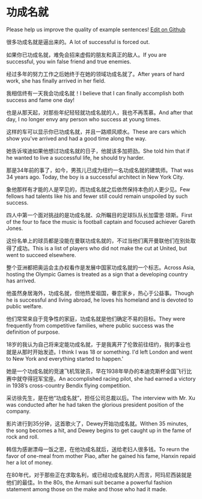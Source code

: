# 功成名就

Please help us improve the quality of example sentences! [Edit on Github](https://github.com/jiyushe/jiyu-example-sentence-source/blob/main/chinese/gongchengmingjiu.md)

<p><span class="chinese">很多功成名就是逼出来的。</span><span class="english">A lot of successful is forced out.</span></p>

<p><span class="chinese">如果你已功成名就，难免会招来虚假的朋友和真正的敌人。</span><span class="english">If you are successful, you win false friend and true enemies.</span></p>

<p><span class="chinese">经过多年的努力工作之后她终于在她的领域功成名就了。</span><span class="english">After years of hard work, she has finally arrived in her field.</span></p>

<p><span class="chinese">我相信终有一天我会功成名就！</span><span class="english">I believe that I can finally accomplish both success and fame one day!</span></p>

<p><span class="chinese">也是从那天起，对那些年纪轻轻就功成名就的人，我也不再羡慕。</span><span class="english">And after that day, I no longer envy any person who success at young times.</span></p>

<p><span class="chinese">这样的车可以显示你已功成名就，并且一路顺风顺水。</span><span class="english">These are cars which show you've arrived and had a good time along the way.</span></p>

<p><span class="chinese">她告诉埃迪如果他想过功成名就的日子，他就该多加把劲。</span><span class="english">She told him that if he wanted to live a successful life, he should try harder.</span></p>

<p><span class="chinese">那是34年前的事了，如今，男孩儿已成为纽约一名功成名就的建筑师。</span><span class="english">That was 34 years ago. Today, the boy is a successful architect in New York City.</span></p>

<p><span class="chinese">象他那样有才能的人是罕见的，而功成名就之后依然保持本色的人更少见。</span><span class="english">Few fellows had talents like his and fewer still could remain unspoiled by such success.</span></p>

<p><span class="chinese">四人中第一个面对挑战的是功成名就、众所瞩目的足球队队长加雷思·琼斯。</span><span class="english">First of the four to face the music is football captain and focused achiever Gareth Jones.</span></p>

<p><span class="chinese">这份名单上的球员都是没能在曼联功成名就的，不过当他们离开曼联他们在别处取得了成功。</span><span class="english">This is a list of players who did not make the cut at United, but went to succeed elsewhere.</span></p>

<p><span class="chinese">整个亚洲都把奥运会主办权看作是发展中国家功成名就的一个标志。</span><span class="english">Across Asia, hosting the Olympic Games is treated as a sign that a developing country has arrived.</span></p>

<p><span class="chinese">他虽然身居海外，功成名就，但他热爱祖国，眷恋家乡，热心于公益事。</span><span class="english">Though he is successful and living abroad, he loves his homeland and is devoted to public welfare.</span></p>

<p><span class="chinese">他们常常来自于竞争性的家庭，功成名就是他们确定不易的目标。</span><span class="english">They were frequently from competitive families, where public success was the definition of purpose.</span></p>

<p><span class="chinese">18岁的我认为自己将来定能功成名就，于是我离开了伦敦前往纽约，我的事业也就是从那时开始发迹。</span><span class="english">I think I was 18 or something. I'd left London and went to New York and everything started to happen.'</span></p>

<p><span class="chinese">她是一个功成名就的竞速飞机驾驶员，早在1938年举办的本迪克斯杯全国飞行比赛中就夺得冠军宝座。</span><span class="english">An accomplished racing pilot, she had earned a victory in 1938’s cross-country Bendix flying competition.</span></p>

<p><span class="chinese">采访徐先生，是在他“功成名就”，担任公司总裁以后。</span><span class="english">The interview with Mr. Xu was conducted after he had taken the glorious president position of the company.</span></p>

<p><span class="chinese">影片进行到35分钟，这首歌火了，Dewey开始功成名就。</span><span class="english">Withen 35 minutes, the song becomes a hit, and Dewey begins to get caught up in the fame of rock and roll.</span></p>

<p><span class="chinese">韩信为感谢漂母一饭之恩，在他功成名就后，送给老妇人很多钱。</span><span class="english">To reurn the favor of one-meal from mother Piao, after he gained his fame, Hanxin repaid her a lot of money.</span></p>

<p><span class="chinese">在80年代，对于那些正在求取名利，或已经功成名就的人而言，阿玛尼西装就是他们的最佳。</span><span class="english">In the 80s, the Armani suit became a powerful fashion statement among those on the make and those who had it made.</span></p>

